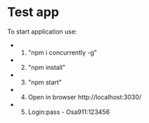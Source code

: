 # Test app

To start application use:
* 1. "npm i concurrently -g"
* 2. "npm install"
* 3. "npm start"
* 4. Open in browser http://localhost:3030/
* 5. Login:pass - Osa911:123456



